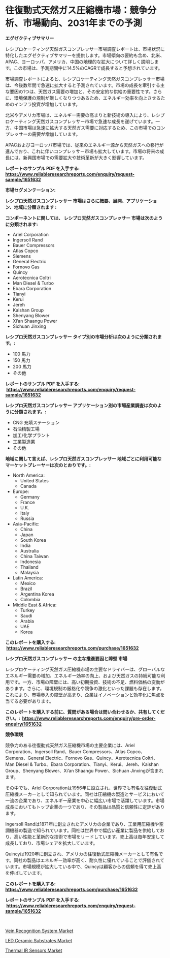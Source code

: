 <p><h1>往復動式天然ガス圧縮機市場：競争分析、市場動向、2031年までの予測</h1></p><p><strong>エグゼクティブサマリー</strong></p>
<p><p>レシプロケーティング天然ガスコンプレッサー市場調査レポートは、市場状況に特化したエグゼクティブサマリーを提供します。市場傾向の要約も含め、北米、APAC、ヨーロッパ、アメリカ、中国の地理的な拡大について詳しく説明します。この市場は、予測期間中に14.5%のCAGRで成長すると予想されています。</p><p>市場調査レポートによると、レシプロケーティング天然ガスコンプレッサー市場は、今後数年間で急速に拡大すると予測されています。市場の成長を牽引する主な要因の1つは、天然ガス需要の増加と、その安定的な供給の重要性です。さらに、環境保護の規制が厳しくなりつつあるため、エネルギー効率を向上させるためのインフラ投資が増加しています。</p><p>北米やアメリカ市場は、エネルギー需要の高まりと新技術の導入により、レシプロケーティング天然ガスコンプレッサー市場で急速な成長を遂げています。一方、中国市場は急速に拡大する天然ガス需要に対応するため、この市場でのコンプレッサーの需要が増加しています。</p><p>APACおよびヨーロッパ市場では、従来のエネルギー源から天然ガスへの移行が進んでおり、これに伴いコンプレッサー市場も拡大しています。市場の将来の成長には、新興国市場での需要拡大や技術革新が大きく影響しています。</p></p>
<p><strong>レポートのサンプル PDF を入手する: <a href="https://www.reliableresearchreports.com/enquiry/request-sample/1651632">https://www.reliableresearchreports.com/enquiry/request-sample/1651632</a></strong></p>
<p><strong>市場セグメンテーション:</strong></p>
<p><strong> レシプロ天然ガスコンプレッサー 市場はさらに概要、展開、アプリケーション、地域に分類されます :</strong></p>
<p><strong>コンポーネントに関しては、 レシプロ天然ガスコンプレッサー 市場は次のように分類されます: &nbsp;</strong></p>
<p><ul><li>Ariel Corporation</li><li>Ingersoll Rand</li><li>Bauer Compressors</li><li>Atlas Copco</li><li>Siemens</li><li>General Electric</li><li>Fornovo Gas</li><li>Quincy</li><li>Aerotecnica Coltri</li><li>Man Diesel & Turbo</li><li>Ebara Corporation</li><li>Tianyi</li><li>Kerui</li><li>Jereh</li><li>Kaishan Group</li><li>Shenyang Blower</li><li>Xi’an Shaangu Power</li><li>Sichuan Jinxing</li></ul></p>
<p><strong> レシプロ天然ガスコンプレッサー タイプ別の市場分析は次のように分類されます。:</strong></p>
<p><ul><li>100 馬力</li><li>150 馬力</li><li>200 馬力</li><li>その他</li></ul></p>
<p><strong>レポートのサンプル PDF を入手する: &nbsp;<a href="https://www.reliableresearchreports.com/enquiry/request-sample/1651632">https://www.reliableresearchreports.com/enquiry/request-sample/1651632</a></strong></p>
<p><strong> レシプロ天然ガスコンプレッサー アプリケーション別の市場産業調査は次のように分類されます。:</strong></p>
<p><ul><li>CNG 充填ステーション</li><li>石油精製工場</li><li>加工/化学プラント</li><li>工業製造業</li><li>その他</li></ul></p>
<p><strong>地域に関して言えば、レシプロ天然ガスコンプレッサー 地域ごとに利用可能なマーケットプレーヤーは次のとおりです。:</strong></p>
<p><ul>
    <li>
        North America:
        <ul>
            <li>United States</li>
            <li>Canada</li>
        </ul>
    </li>
    <li>
        Europe:
        <ul>
            <li>Germany</li>
            <li>France</li>
            <li>U.K.</li>
            <li>Italy</li>
            <li>Russia</li>
        </ul>
    </li>
    <li>
        Asia-Pacific:
        <ul>
            <li>China</li>
            <li>Japan</li>
            <li>South Korea</li>
            <li>India</li>
            <li>Australia</li>
            <li>China Taiwan</li>
            <li>Indonesia</li>
            <li>Thailand</li>
            <li>Malaysia</li>
        </ul>
    </li>
    <li>
        Latin America:
        <ul>
            <li>Mexico</li>
            <li>Brazil</li>
            <li>Argentina Korea</li>
            <li>Colombia</li>
        </ul>
    </li>
    <li>
        Middle East & Africa:
        <ul>
            <li>Turkey</li>
            <li>Saudi</li>
            <li>Arabia</li>
            <li>UAE</li>
            <li>Korea</li>
        </ul>
    </li>
    </ul></p>
<p><strong>このレポートを購入する: &nbsp;<a href="https://www.reliableresearchreports.com/purchase/1651632">https://www.reliableresearchreports.com/purchase/1651632</a></strong></p>
<p><strong>レシプロ天然ガスコンプレッサー の主な推進要因と障壁 市場</strong></p>
<p><p>レシプロケーティング天然ガス圧縮機市場の主要なドライバーは、グローバルなエネルギー需要の増加、エネルギー効率の向上、および天然ガスの持続可能な利用です。一方、市場の障壁には、高い初期投資、技術の不足、燃料価格の変動があります。さらに、環境規制の厳格化や競争の激化といった課題も存在します。これにより、市場参入の障壁が高まり、企業はイノベーションと効率化に焦点を当てる必要があります。</p></p>
<p><strong>このレポートを購入する前に、質問がある場合は問い合わせるか、共有してください。:&nbsp; <a href="https://www.reliableresearchreports.com/enquiry/pre-order-enquiry/1651632">https://www.reliableresearchreports.com/enquiry/pre-order-enquiry/1651632</a></strong></p>
<p><strong>競争環境</strong></p>
<p><p>競争力のある往復動式天然ガス圧縮機市場の主要企業には、Ariel Corporation、Ingersoll Rand、Bauer Compressors、Atlas Copco、Siemens、General Electric、Fornovo Gas、Quincy、Aerotecnica Coltri、Man Diesel & Turbo、Ebara Corporation、Tianyi、Kerui、Jereh、Kaishan Group、Shenyang Blower、Xi’an Shaangu Power、Sichuan Jinxingが含まれます。</p><p>その中でも、Ariel Corporationは1956年に設立され、世界でも有名な往復動式圧縮機メーカーとして知られています。同社は圧縮機の製造とサービスにおいて一流の企業であり、エネルギー産業を中心に幅広い市場で活躍しています。市場成長においてもトップ企業の一つであり、その製品は品質と信頼性に定評があります。</p><p>Ingersoll Randは1871年に創立されたアメリカの企業であり、工業用圧縮機や空調機器の製造で知られています。同社は世界中で幅広い産業に製品を供給しており、高い性能と革新的な技術で市場をリードしています。売上高は毎年安定して成長しており、市場シェアを拡大しています。</p><p>Quincyは1920年に創立され、アメリカの往復動式圧縮機メーカーとして有名です。同社の製品はエネルギー効率が高く、耐久性に優れていることで評価されています。市場規模が拡大している中で、Quincyは顧客からの信頼を得て売上高を伸ばしています。</p></p>
<p><strong>このレポートを購入する: &nbsp; <a href="https://www.reliableresearchreports.com/purchase/1651632">https://www.reliableresearchreports.com/purchase/1651632</a></strong></p>
<p><strong>レポートのサンプル PDF を入手する: &nbsp;<a href="https://www.reliableresearchreports.com/enquiry/request-sample/1651632">https://www.reliableresearchreports.com/enquiry/request-sample/1651632</a></strong><strong></strong></p>
<p>&nbsp;</p>
<p><p><a href="https://github.com/ChiragRp1/Market-Research-Report-List-3/blob/main/vein-recognition-system-market.md">Vein Recognition System Market</a></p><p><a href="https://github.com/joannagoyvaerts/Market-Research-Report-List-2/blob/main/led-ceramic-substrates-market.md">LED Ceramic Substrates Market</a></p><p><a href="https://github.com/abdelrhmankishk22/Market-Research-Report-List-3/blob/main/thermal-ir-sensors-market.md">Thermal IR Sensors Market</a></p></p>